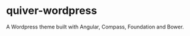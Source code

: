quiver-wordpress
================

A Wordpress theme built with Angular, Compass, Foundation and Bower.
